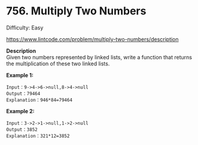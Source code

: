 # 756. Multiply Two Numbers

Difficulty: Easy

https://www.lintcode.com/problem/multiply-two-numbers/description

**Description**  
Given two numbers represented by linked lists, write a function that returns the multiplication of these two linked lists.

**Example 1:**
```
Input：9->4->6->null,8->4->null
Output：79464
Explanation：946*84=79464
```

**Example 2:**
```
Input：3->2->1->null,1->2->null
Output：3852
Explanation：321*12=3852
```
